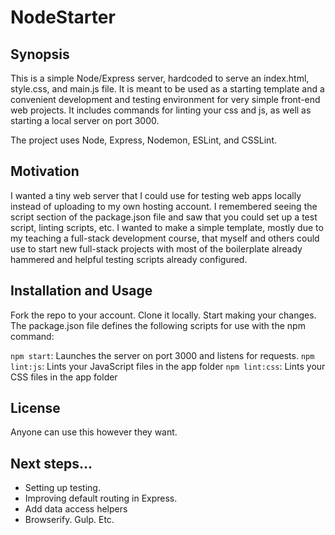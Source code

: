# NodeStarter

## Synopsis

This is a simple Node/Express server, hardcoded to serve an index.html, style.css, and main.js file. It is meant to be used as a starting template and a convenient development and testing environment for very simple front-end web projects. It includes commands for linting your css and js, as well as starting a local server on port 3000.

The project uses Node, Express, Nodemon, ESLint, and CSSLint.

## Motivation

I wanted a tiny web server that I could use for testing web apps locally instead of uploading to my own hosting account. I remembered seeing the script section of the package.json file and saw that you could set up a test script, linting scripts, etc. I wanted to make a simple template, mostly due to my teaching a full-stack development course, that myself and others could use to start new full-stack projects with most of the boilerplate already hammered and helpful testing scripts already configured.

## Installation and Usage

Fork the repo to your account. Clone it locally. Start making your changes. The package.json file defines the following scripts for use with the npm command:

`npm start`: Launches the server on port 3000 and listens for requests.
`npm lint:js`: Lints your JavaScript files in the app folder
`npm lint:css`: Lints your CSS files in the app folder

## License

Anyone can use this however they want.

## Next steps...

* Setting up testing.
* Improving default routing in Express.
* Add data access helpers
* Browserify. Gulp. Etc.
